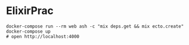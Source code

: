 # ElixirPrac

```shell
docker-compose run --rm web ash -c "mix deps.get && mix ecto.create"
docker-compose up
# open http://localhost:4000
```
